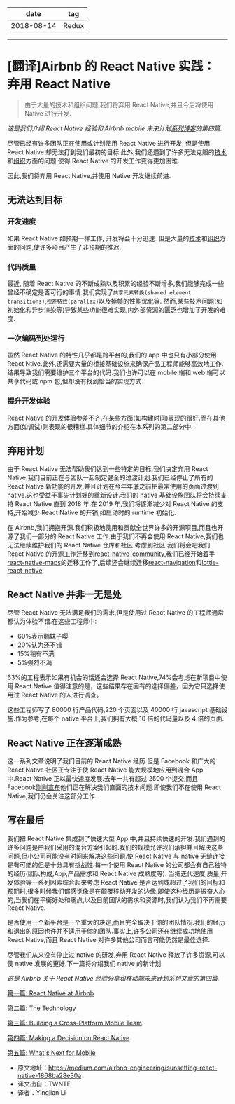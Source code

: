 | date       | tag  |
| ---------- | ----- |
| 2018-08-14 | Redux |

---

# [翻译]Airbnb 的 React Native 实践： 弃用 React Native

> 由于大量的技术和组织问题,我们将弃用 React Native,并且今后将使用 Native 进行开发.

_这是我们介绍 React Native 经验和 Airbnb mobile 未来计划[系列博客](https://medium.com/airbnb-engineering/react-native-at-airbnb-f95aa460be1c)的第四篇_.

尽管已经有许多团队正在使用或计划使用 React Native 进行开发, 但是使用 React Native 却无法打到我们最初的目标.此外,我们还遇到了许多无法克服的[技术](https://medium.com/airbnb-engineering/react-native-at-airbnb-the-technology-dafd0b43838)和[组织](https://medium.com/airbnb-engineering/building-a-cross-platform-mobile-team-3e1837b40a88)方面的问题,使得 React Native 的开发工作变得更加困难.

因此,我们将弃用 React Native,并使用 Native 开发继续前进.

## 无法达到目标

### 开发速度

如果 React Native 如预期一样工作, 开发将会十分迅速. 但是大量的[技术](https://medium.com/airbnb-engineering/react-native-at-airbnb-the-technology-dafd0b43838)和[组织](https://medium.com/airbnb-engineering/building-a-cross-platform-mobile-team-3e1837b40a88)方面的问题,使许多项目产生了非预期的推迟.

### 代码质量

最近, 随着 React Native 的不断成熟以及积累的经验不断增多,我们能够完成一些曾经不确定是否可行的事情.我们实现了`共享元素转换(shared element transitions)`,`视差特效(parallax)`以及掉帧的性能优化等. 然而,某些技术问题(如初始化和异步渲染等)导致某些功能很难实现,内外部资源的匮乏也增加了开发的难度.

### 一次编码到处运行

虽然 React Native 的特性几乎都是跨平台的,我们的 app 中也只有小部分使用 React Ntive.此外,还需要大量的桥接基础设施来确保产品工程师能够高效地工作.结果导致我们需要维护三个平台的代码.我们也许可以在 mobile 端和 web 端可以共享代码或 npm 包,但却没有找到恰当的实现方式.

### 提升开发体验

React Native 的开发体验参差不齐.在某些方面(如构建时间)表现的很好.而在其他方面(如调试)则表现的很糟糕.具体细节的介绍在本系列的第二部分中.

## 弃用计划

由于 React Native 无法帮助我们达到一些特定的目标,我们决定弃用 React Native.我们目前正在与团队一起制定健全的过渡计划.我们已经停止了所有的 React Native 新功能的开发,并且计划在今年年底之前把最常使用的页面过渡到 native.这也受益于事先计划好的重新设计.我们的 native 基础设施团队将会持续支持 React Native 直到 2018 年.在 2019 年,我们将逐渐减少对 React Native 的支持,开始减少 React Native 的开销,如启动时的 runtime 初始化.

在 Airbnb,我们拥抱开源.我们积极地使用和贡献全世界许多的开源项目,而且也开源了我们一部分的 React Native 工作.由于我们不再会使用 React Native,我们也无法继续维护我们的 React Native 仓库和社区.考虑到社区,我们将会吧我们 React Native 的开源工作迁移到[react-native-community](https://github.com/react-native-community),我们已经开始着手[react-native-maps](https://github.com/react-community/react-native-maps)的迁移工作了,后续还会继续迁移[react-navigation](https://github.com/airbnb/native-navigation)和[lottie-react-native](https://github.com/airbnb/lottie-react-native/).

## React Native 并非一无是处

尽管 React Native 无法满足我们的需求,但是使用过 React Native 的工程师通常都认为体验不错.在这些工程师中:

- 60%表示鹅妹子嘤
- 20%认为还不错
- 15%稍有不满
- 5%强烈不满

63%的工程表示如果有机会的话还会选择 React Native,74%会考虑在新项目中使用 React Native.值得注意的是，这些结果存在固有的选择偏差，因为它只选择使用过 React Native 的人进行调查。

这些工程师写了 80000 行产品代码,220 个页面以及 40000 行 javascript 基础设施.作为参考,在每个 native 平台上,我们拥有大概 10 倍的代码量以及 4 倍的页面.

## React Native 正在逐渐成熟

这一系列文章说明了我们目前的 React Native 经历.但是 Facebook 和广大的 React Native 社区正专注于使 React Native 能大规模地应用到混合 App 中.React Native 正以最快速度发展.去年一共有超过 2500 个提交,而且 Facebook[刚刚宣布](https://facebook.github.io/react-native/blog/2018/06/14/state-of-react-native-2018)他们正在解决我们直面的技术问题.即使我们不在使用 React Native,我们仍会关注这部分工作.

## 写在最后

我们把 React Native 集成到了快速大型 App 中,并且持续快速的开发.我们遇到的许多问题是由我们采用的混合方案引起的.我们的规模允许我们承担并且解决这些问题,但小公司可能没有时间来解决这些问题.使 React Native 与 native 无缝连接是有可能的但是十分具有挑战性.每一个使用 React Native 的公司都会有自己独特的经历(团队构成,App,产品需求和 React Native 成熟度等).
当把迭代速度,质量,开发体验等一系列因素综合起来考虑 React Native 是否达到或超过了我们的目标和预期时,很多时候我们都感觉像是在颠覆移动开发的边缘.即使这种经历是振奋人心的,当我们在平衡好处和痛点,以及目前团队的需求和资源时,我们认为我们不再需要 React Native.

是否使用一个新平台是一个重大的决定,而且完全取决于你的团队情况.我们的经历和退出的原因也许并不适用于你的团队.事实上,[许多公司](https://instagram-engineering.com/react-native-at-instagram-dd828a9a90c7)还在继续成功地使用 React Native,而且 React Native 对许多其他公司而言可能仍然是最佳选择.

尽管我们从来没有停止过 native 的研发,弃用 React Native 释放了许多资源,可以使 native 发展的更好.下一篇将介绍我们 native 的新计划.

_这是 Airbnb 关于 React Native 经验分享和移动端未来计划系列文章的第四篇._

[第一篇: React Native at Airbnb](../Airbnb%20的%20React%20Native%20实践：%20概述/README.md)

[第二篇: The Technology](../Airbnb%20的%20React%20Native%20实践：%20技术细节/README.md)

[第三篇: Building a Cross-Platform Mobile Team](../Airbnb%20的%20React%20Native%20实践：%20构建一个跨平台的移动端团队/README.md)

[第四篇: Making a Decision on React Native](../Airbnb%20的%20React%20Native%20实践：%20弃用%20React%20Native/README.md)

[第五篇: What's Next for Mobile](../Airbnb%20的%20React%20Native%20实践：%20移动端发展计划/README.md)

- 原文地址：https://medium.com/airbnb-engineering/sunsetting-react-native-1868ba28e30a
- 译文出自：TWNTF
- 译者：Yingjian Li
